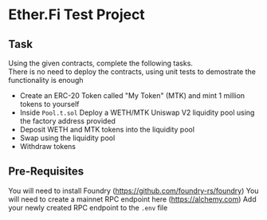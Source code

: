 # Ether.Fi Test Project

## Task

Using the given contracts, complete the following tasks.  
There is no need to deploy the contracts, using unit tests to demostrate the functionality is enough

- Create an ERC-20 Token called "My Token" (MTK) and mint 1 million tokens to yourself
- Inside `Pool.t.sol` Deploy a WETH/MTK Uniswap V2 liquidity pool using the factory address provided
- Deposit WETH and MTK tokens into the liquidity pool
- Swap using the liquidity pool
- Withdraw tokens

## Pre-Requisites

You will need to install Foundry (https://github.com/foundry-rs/foundry)
You will need to create a mainnet RPC endpoint here (https://alchemy.com)
Add your newly created RPC endpoint to the `.env` file
